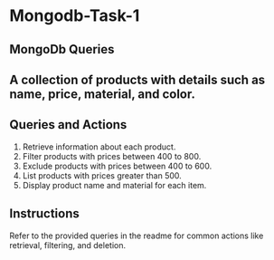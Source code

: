 # Mongodb-Task-1


## MongoDb Queries

## A collection of products with details such as name, price, material, and color.

## Queries and Actions

1. Retrieve information about each product.
2. Filter products with prices between 400 to 800.
3. Exclude products with prices between 400 to 600.
4. List products with prices greater than 500.
5. Display product name and material for each item.

## Instructions

Refer to the provided queries in the readme for common actions like retrieval, filtering, and deletion.
